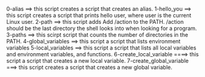 0-alias ==> this script creates a script that creates an alias.
1-hello_you ==> this script creates a script that prints hello user, where user is the current Linux user.
2-path ==> this script adds Add /action to the PATH. /action should be the last directory the shell looks into when looking for a program.
3-paths ==> this scirpt  script that counts the number of directories in the PATH.
4-global_variables ==>  this script a script that lists environment variables
5-local_variables ==> this script a script that lists all local variables and environment variables, and functions.
6-create_local_variable ====> this script a script that creates a new local variable.
7-create_global_variable ===> this script creates a script that creates a new global variable.
